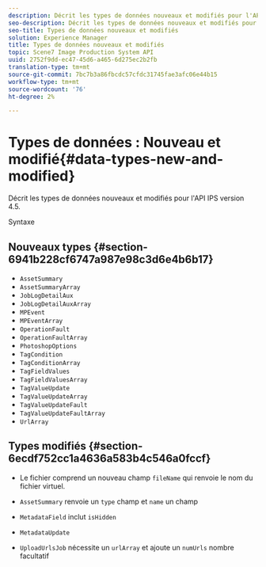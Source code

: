 ```yaml
---
description: Décrit les types de données nouveaux et modifiés pour l'API IPS version 4.5.
seo-description: Décrit les types de données nouveaux et modifiés pour l'API IPS version 4.5.
seo-title: Types de données nouveaux et modifiés
solution: Experience Manager
title: Types de données nouveaux et modifiés
topic: Scene7 Image Production System API
uuid: 2752f9dd-ec47-45d6-a465-6d275ec2b2fb
translation-type: tm+mt
source-git-commit: 7bc7b3a86fbcdc57cfdc31745fae3afc06e44b15
workflow-type: tm+mt
source-wordcount: '76'
ht-degree: 2%

---
```



# Types de données : Nouveau et modifié{#data-types-new-and-modified}

Décrit les types de données nouveaux et modifiés pour l&#39;API IPS version 4.5.

Syntaxe

## Nouveaux types {#section-6941b228cf6747a987e98c3d6e4b6b17}

* `AssetSummary`
* `AssetSummaryArray`
* `JobLogDetailAux`
* `JobLogDetailAuxArray`
* `MPEvent`
* `MPEventArray`
* `OperationFault`
* `OperationFaultArray`
* `PhotoshopOptions`
* `TagCondition`
* `TagConditionArray`
* `TagFieldValues`
* `TagFieldValuesArray`
* `TagValueUpdate`
* `TagValueUpdateArray`
* `TagValueUpdateFault`
* `TagValueUpdateFaultArray`
* `UrlArray`

## Types modifiés {#section-6ecdf752cc1a4636a583b4c546a0fccf}

* Le fichier comprend un nouveau champ `fileName` qui renvoie le nom du fichier virtuel.
* `AssetSummary` renvoie un  `type` champ et  `name` un champ

* `MetadataField` inclut `isHidden`

* `MetadataUpdate`
* `UploadUrlsJob` nécessite un  `urlArray` et ajoute un  `numUrls` nombre facultatif

